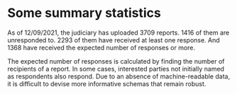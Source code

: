 
# Some summary statistics

As of 12/09/2021, the judiciary
has uploaded 3709
reports. 
1416
of them are unresponded to.
2293 
of them have received at least one response. And
1368
have received the expected number of responses or more.

The expected number of responses is calculated by finding the number
of recipients of a report. In some cases, interested parties not
initially named as respondents also respond. Due to an absence of
machine-readable data, it is difficult to devise more informative schemas
that remain robust.
